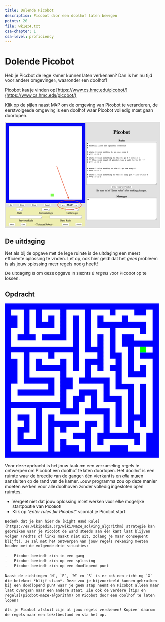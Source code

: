 ```yaml
---
title: Dolende Picobot
description: Picobot door een doolhof laten bewegen
points: 20
file: wk1ex4.txt
csa-chapter: 1
csa-level: proficiency
---
```


# Dolende Picobot

Heb je Picobot de lege kamer kunnen laten verkennen? Dan is het nu tijd voor andere omgevingen, waaronder een doolhof!

Picobot kan je vinden op [https://www.cs.hmc.edu/picobot/](https://www.cs.hmc.edu/picobot/)

Klik op de pijlen naast MAP om de omgeving van Picobot te veranderen, de eerstvolgende omgeving is een doolhof waar Picobot volledig moet gaan doorlopen.

![De omgeving wijzigen](images/pico4.png)

## De uitdaging

Net als bij de opgave met de lege ruimte is de uitdaging een meest efficiënte oplossing te vinden. Let op, ook hier geldt dat het *geen* probleem is als jouw oplossing meer regels nodig heeft!

De uitdaging is om deze opgave in slechts *8 regels* voor Picobot op te lossen.

## Opdracht

![Picobot doolhof](images/picobotMaze.png)

Voor deze opdracht is het jouw taak om een verzameling regels te ontwerpen om Picobot een doolhof te laten doorlopen. Het doolhof is een ruimte waar de breedte van de gangen één vierkant is en *alle* muren aansluiten op de rand van de kamer. Jouw programma zou op deze manier moeten werken voor alle doolhoven zonder volledig ingesloten open ruimtes.

-   Vergeet niet dat jouw oplossing moet werken voor elke mogelijke startpositie van Picobot!
-   Klik op "*Enter rules for Picobot*" voordat je Picobot start

```{tip}
Bedenk dat je kan hier de [Right Hand Rule](https://en.wikipedia.org/wiki/Maze_solving_algorithm) strategie kan gebruiken waar je Picobot de wand steeds aan één kant laat blijven volgen (rechts of links maakt niet uit, zolang je maar consequent blijft). Je zal met het ontwerpen van jouw regels rekening moeten houden met de volgende drie situaties:

-   Picobot bevindt zich in een gang
-   Picobot bevindt zich op een splitsing
-   Picobot bevindt zich op een doodlopend punt

Naast de richtingen `N`, `E`, `W` en `S` is er ook een richting `X` die betekent *blijf staan*. Deze zou je bijvoorbeeld kunnen gebruiken bij een doodlopend punt waar je geen stap neemt en Picobot alleen maar laat overgaan naar een andere staat. Zie ook de verdere [tips en regels](picobot-maze-algorithm) om Picobot door een doolhof te laten lopen!
```

```{attention}
Als je Picobot afsluit zijn al jouw regels verdwenen! Kopieer daarom de regels naar een tekstbestand en sla het op.
```
